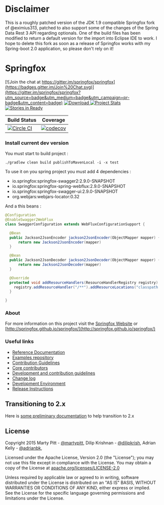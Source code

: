 # Disclaimer

This is a roughly patched version of the JDK 1.9 compatible Springfox fork of @eximius313, patched to also support some of the changes of the Spring Data Rest 3 API regarding optionals.
One of the build files has been modified to return a default version for the import into Eclipse IDE to work.
I hope to delete this fork as soon as a release of Springfox works with my Spring-boot 2.0 application, so please don't rely on it!

# Springfox

[![Join the chat at https://gitter.im/springfox/springfox](https://badges.gitter.im/Join%20Chat.svg)](https://gitter.im/springfox/springfox?utm_source=badge&utm_medium=badge&utm_campaign=pr-badge&utm_content=badge)
[ ![Download](https://api.bintray.com/packages/springfox/maven-repo/springfox/images/download.svg) ](https://bintray.com/springfox/maven-repo/springfox/_latestVersion) 
[![Project Stats](https://www.openhub.net/p/springfox/widgets/project_thin_badge.gif)](https://www.openhub.net/p/springfox)
[![Stories in Ready](https://badge.waffle.io/springfox/springfox.png?label=in%20progress&title=In%20Progress)](https://waffle.io/springfox/springfox)

| Build Status  | Coverage   |
|---|---|
|[![Circle CI](https://circleci.com/gh/springfox/springfox/tree/master.svg?style=svg)](https://circleci.com/gh/springfox/springfox/tree/master)|[![codecov](https://codecov.io/gh/springfox/springfox/branch/master/graph/badge.svg)](https://codecov.io/gh/springfox/springfox) |

### Install current dev version

You must start to build project : 

    ./gradlew clean build publishToMavenLocal -i -x test
    
To use it on you spring project you must add 4 dependencies : 
- io.springfox:springfox-swagger2:2.9.0-SNAPSHOT
- io.springfox:springfox-spring-webflux:2.9.0-SNAPSHOT
- io.springfox:springfox-swagger-ui:2.9.0-SNAPSHOT
- org.webjars:webjars-locator:0.32
    
And a this beans : 

``` java 
@Configuration
@EnableSwagger2WebFlux
class SwaggerConfiguration extends WebFluxConfigurationSupport {

  @Bean
  public Jackson2JsonEncoder jackson2JsonEncoder(ObjectMapper mapper) {
      return new Jackson2JsonEncoder(mapper)
  }

  @Bean 
  public Jackson2JsonDecoder jackson2JsonDecoder(ObjectMapper mapper) {
      return new Jackson2JsonDecoder(mapper)
  }

  @Override
  protected void addResourceHandlers(ResourceHandlerRegistry registry) {
    registry.addResourceHandler("/**").addResourceLocations("classpath:META-INF/resources/")
  }

}
```

### About
For more information on this project visit the [Springfox Website](http://springfox.io) or
 [http://springfox.github.io/springfox/](http://springfox.github.io/springfox/)

### Useful links
- [Reference Documentation](http://springfox.io)
- [Examples repository](https://github.com/springfox/springfox-demos)
- [Contribution Guidelines](https://github.com/springfox/springfox/wiki/Contribution-guidelines)
- [Core contributors](http://springfox.github.io/springfox/contributors.html)
- [Development and contribution guidelines](https://github.com/martypitt/swagger-springmvc/wiki/Development)
- [Change log](docs/release-notes.md)
- [Development Environment](http://springfox.github.io/springfox/docs/current/#development-environment)
- [Release Instructions](http://springfox.github.io/springfox/docs/current/#releasing)

## Transitioning to 2.x
Here is [some preliminary documentation](docs/transitioning-to-v2.md) to help transition to 2.x

License
-------

Copyright 2015 Marty Pitt - [@martypitt](https://github.com/martypitt), Dilip Krishnan - [@dilipkrish](https://github.com/dilipkrish),
Adrian Kelly -  [@adrianbk](https://github.com/adrianbk),

Licensed under the Apache License, Version 2.0 (the "License");
you may not use this file except in compliance with the License.
You may obtain a copy of the License at [apache.org/licenses/LICENSE-2.0](http://www.apache.org/licenses/LICENSE-2.0)

Unless required by applicable law or agreed to in writing, software
distributed under the License is distributed on an "AS IS" BASIS,
WITHOUT WARRANTIES OR CONDITIONS OF ANY KIND, either express or implied.
See the License for the specific language governing permissions and
limitations under the License.
